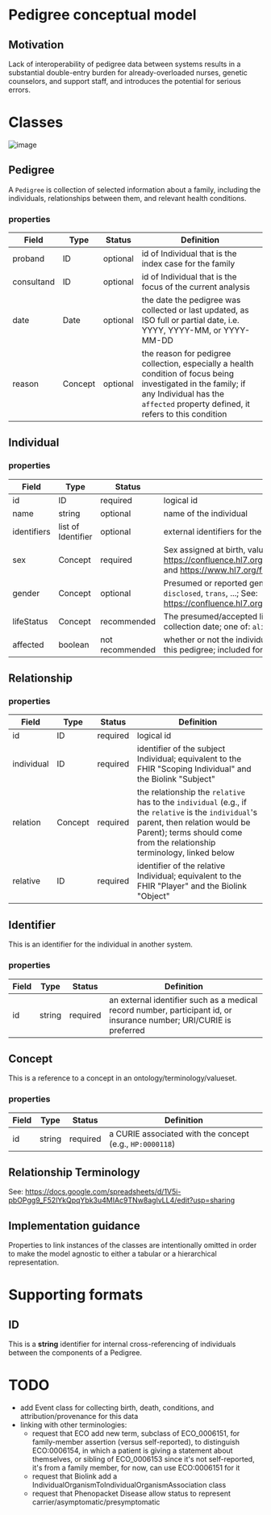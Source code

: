 # Pedigree conceptual model

## Motivation

Lack of interoperability of pedigree data between systems results in a substantial double-entry burden for already-overloaded nurses, genetic counselors, and support staff, and introduces the potential for serious errors.

# Classes

![image](https://user-images.githubusercontent.com/4251264/105409205-1c53b200-5bfe-11eb-9d77-ed5630138eaf.png)

## Pedigree

A `Pedigree` is collection of selected information about a family, including the individuals, relationships between them, and relevant health conditions.

### properties

| Field | Type | Status | Definition |
| --- | --- | --- | --- |
| proband | ID | optional | id of Individual that is the index case for the family |
| consultand | ID | optional | id of Individual that is the focus of the current analysis |
| date | Date | optional | the date the pedigree was collected or last updated, as ISO full or partial date, i.e. YYYY, YYYY-MM, or YYYY-MM-DD |
| reason | Concept | optional | the reason for pedigree collection, especially a health condition of focus being investigated in the family; if any Individual has the `affected` property defined, it refers to this condition |

## Individual

### properties

| Field | Type | Status | Definition |
| --- | --- | --- | --- |
| id | ID | required | logical id |
| name | string | optional | name of the individual |
| identifiers | list of Identifier | optional | external identifiers for the individual |
| sex | Concept | required | Sex assigned at birth, values: `male`, `female`, `other`, `unknown`; See: https://confluence.hl7.org/display/VOC/Gender+Harmony+Context+Definitions and https://www.hl7.org/fhir/valueset-administrative-gender.html |
| gender | Concept | optional | Presumed or reported gender identity, values: `male`, `female`, `non-binary`, `non-disclosed`, `trans`, ...; See: https://confluence.hl7.org/display/VOC/Gender+Harmony+Context+Definitions |
| lifeStatus | Concept | recommended | The presumed/accepted life status of the individual as of the pedigree collection date; one of: `alive`, `deceased`, `unborn` |
| affected | boolean | not recommended | whether or not the individual is affected by the condition being investigated in this pedigree; included for PED backwards compatibility |

## Relationship

### properties
| Field | Type | Status | Definition |
| --- | --- | --- | --- |
| id | ID | required | logical id |
| individual | ID | required | identifier of the subject Individual; equivalent to the FHIR "Scoping Individual" and the Biolink "Subject" |
| relation | Concept | required | the relationship the `relative` has to the `individual` (e.g., if the `relative` is the `individual`'s parent, then relation would be Parent); terms should come from the relationship terminology, linked below |
| relative | ID | required | identifier of the relative Individual; equivalent to the FHIR "Player" and the Biolink "Object" |


## Identifier
This is an identifier for the individual in another system.

### properties
| Field | Type | Status | Definition |
| --- | --- | --- | --- |
| id | string | required | an external identifier such as a medical record number, participant id, or insurance number;  URI/CURIE is preferred |


## Concept
This is a reference to a concept in an ontology/terminology/valueset.

### properties
| Field | Type | Status | Definition |
| --- | --- | --- | --- |
| id | string | required | a CURIE associated with the concept (e.g., `HP:0000118`) |


## Relationship Terminology

See: https://docs.google.com/spreadsheets/d/1V5i-pbOPgg9_F52lYkQpqYbk3u4MIAc9TNw8aglvLL4/edit?usp=sharing

## Implementation guidance
Properties to link instances of the classes are intentionally omitted in order to make the model agnostic to either a tabular or a hierarchical representation.


# Supporting formats

## ID
This is a **string** identifier for internal cross-referencing of individuals between the components of a Pedigree.


# TODO
- add Event class for collecting birth, death, conditions, and attribution/provenance for this data
- linking with other terminologies:
  - request that ECO add new term, subclass of ECO_0006151, for family-member assertion (versus self-reported), to distinguish ECO:0006154, in which a patient is giving a statement about themselves, or sibling of ECO_0006153 since it's not self-reported, it's from a family member, for now, can use ECO:0006151 for it
  - request that Biolink add a IndividualOrganismToIndividualOrganismAssociation class
  - request that Phenopacket Disease allow status to represent carrier/asymptomatic/presymptomatic
